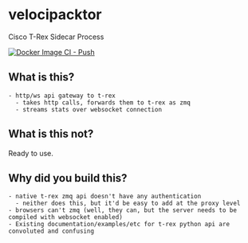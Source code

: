 # velocipacktor
Cisco T-Rex Sidecar Process

[![Docker Image CI - Push](https://github.com/velocipacktor/velocipacktor/actions/workflows/docker-image-push-autobuild.yml/badge.svg?branch=main)](https://github.com/velocipacktor/velocipacktor/actions/workflows/docker-image-push-autobuild.yml)

## What is this?
```
- http/ws api gateway to t-rex
  - takes http calls, forwards them to t-rex as zmq
  - streams stats over websocket connection
```

## What is this not?
Ready to use.

## Why did you build this?
```
- native t-rex zmq api doesn't have any authentication
  - neither does this, but it'd be easy to add at the proxy level
- browsers can't zmq (well, they can, but the server needs to be compiled with websocket enabled)
- Existing documentation/examples/etc for t-rex python api are convoluted and confusing
```
